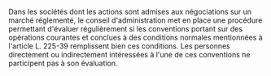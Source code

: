 Dans les sociétés dont les actions sont admises aux négociations sur un marché réglementé, le conseil d'administration met en place une procédure permettant d'évaluer régulièrement si les conventions portant sur des opérations courantes et conclues à des conditions normales mentionnées à l'article L. 225-39 remplissent bien ces conditions. Les personnes directement ou indirectement intéressées à l'une de ces conventions ne participent pas à son évaluation.

